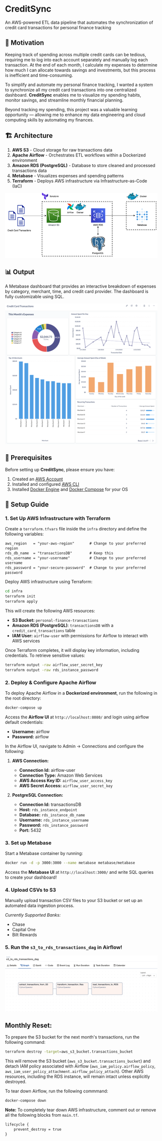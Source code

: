 # CreditSync
An AWS-powered ETL data pipeline that automates the synchronization of credit card transactions for personal finance tracking

## 🎯 Motivation
Keeping track of spending across multiple credit cards can be tedious, requiring me to log into each account separately and manually log each transaction. At the end of each month, I calculate my expenses to determine how much I can allocate towards savings and investments, but this process is inefficient and time-consuming.

To simplify and automate my personal finance tracking, I wanted a system to synchronize all my credit card transactions into one centralized dashboard. **CreditSync** enables me to visualize my spending habits, monitor savings, and streamline monthly financial planning. 

Beyond tracking my spending, this project was a valuable learning opportunity — allowing me to enhance my data engineering and cloud computing skills by automating my finances.

## 🏗️ Architecture 
1. **AWS S3** - Cloud storage for raw transactions data
2. **Apache Airflow** - Orchestrates ETL workflows within a Dockerized environment
3. **Amazon RDS (PostgreSQL)** - Database to store cleaned and processed transactions data
4. **Metabase** - Visualizes expenses and spending patterns
5. **Terraform** - Deploys AWS infrastructure via Infrastructure-as-Code (IaC)

![credit_sync](docs/credit_sync.png)

## 📊 Output 
A Metabase dashboard that provides an interactive breakdown of expenses by category, merchant, time, and credit card provider. The dashboard is fully customizable using SQL. 

![example_metabase_dashboard](docs/example_metabase_dashboard.png)

## 📝 Prerequisites
Before setting up **CreditSync**, please ensure you have:
1. Created an [AWS Account](https://aws.amazon.com/free/)
2. Installed and configured [AWS CLI](https://docs.aws.amazon.com/cli/latest/userguide/install-cliv2.html)
3. Installed [Docker Engine](https://docs.docker.com/engine/install/) and [Docker Compose](https://docs.docker.com/compose/install/) for your OS


## 🔧 Setup Guide
### 1. Set Up AWS Infrastructure with Terraform
Create a `terraform.tfvars` file inside the `infra` directory and define the following variables:
```hcl
aws_region   = "your-aws-region"       # Change to your preferred region
rds_db_name  = "transactionsDB"        # Keep this 
rds_username = "your-username"         # Change to your preferred username
rds_password = "your-secure-password"  # Change to your preferred password
```

Deploy AWS infrastructure using Terraform:
```bash
cd infra
terraform init
terraform apply
```

This will create the following AWS resources:
- **S3 Bucket:** `personal-finance-transactions`
- **Amazon RDS (PostgreSQL)**: `transactionsDB` with a `credit_card_transactions` table
- **IAM User:** `airflow-user` with permissions for Airflow to interact with AWS services

Once Terraform completes, it will display key information, including credentials. To retrieve sensitive values:
```bash
terraform output -raw airflow_user_secret_key
terraform output -raw rds_instance_password
```

### 2. Deploy & Configure Apache Airflow
To deploy Apache Airflow in a **Dockerized environment**, run the following in the root directory:
```bash
docker-compose up
```

Access the **Airflow UI** at `http://localhost:8080/` and login using airflow default credentials:
- **Username:** airflow
- **Password:** airflow

In the Airflow UI, navigate to Admin → Connections and configure the following:
1. **AWS Connection:**
   - **Connection Id:** airflow-user
   - **Connection Type:** Amazon Web Services
   - **AWS Access Key ID:** `airflow_user_access_key`
   - **AWS Secret Access:** `airflow_user_secret_key`

2. **PostgreSQL Connection:**
   - **Connection Id:** transactionsDB
   - **Host:** `rds_instance_endpoint`
   - **Database:** `rds_instance_db_name`
   - **Username:** `rds_instance_username`
   - **Password:** `rds_instance_password`
   - **Port:** 5432

### 3. Set up Metabase
Start a Metabase container by running:
```bash
docker run -d -p 3000:3000 --name metabase metabase/metabase
```
Access the **Metabase UI** at `http://localhost:3000/` and write SQL queries to create your dashboard!

### 4. Upload CSVs to S3
Manually upload transaction CSV files to your S3 bucket or set up an automated data ingestion process.

*Currently Supported Banks:*
- Chase
- Capital One
- Bilt Rewards

### 5. Run the `s3_to_rds_transactions_dag` in Airflow!

![s3_to_rds_transactions_dag](docs/s3_to_rds_transactions_dag.png)

## Monthly Reset:
To prepare the S3 bucket for the next month's transactions, run the following command:
```bash
terraform destroy -target=aws_s3_bucket.transactions_bucket
```
This will remove the S3 bucket (`aws_s3_bucket.transactions_bucket`) and detach IAM policy associated with Airflow (`aws_iam_policy.airflow_policy`, `aws_iam_user_policy_attachment.airflow_policy_attach`). Other AWS resources, including the RDS instance, will remain intact unless explicitly destroyed.

To tear down Airflow, run the following commmand:
```bash
docker-compose down
```

**Note:** To completely tear down AWS infrastructure, comment out or remove all the following blocks from `main.tf`.
```hcl
lifecycle {
    prevent_destroy = true
}
``` 
